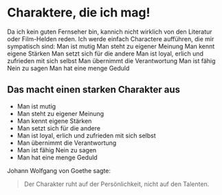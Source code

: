# Charaktere, die ich mag!

Da ich kein guten Fernseher bin, kannich nicht wirklich von den 
Literatur oder Film-Helden reden. Ich werde einfach Charactere 
aufführen, die mir sympatisch sind:
Man ist mutig
Man steht zu eigener Meinung
Man kennt eigene Stärken
Man setzt sich für die andere
Man ist loyal, erlich und zufrieden mit sich selbst
Man übernimmt die Verantwortung
Man ist fähig Nein zu sagen 
Man hat eine menge Geduld

## Das macht einen starken Charakter aus

* Man ist mutig
* Man steht zu eigener Meinung
* Man kennt eigene Stärken
* Man setzt sich für die andere
* Man ist loyal, erlich und zufrieden mit sich selbst
* Man übernimmt die Verantwortung
* Man ist fähig Nein zu sagen 
* Man hat eine menge Geduld

Johann Wolfgang von Goethe sagte:

> Der Charakter ruht auf der Persönlichkeit, 
> nicht auf den Talenten.